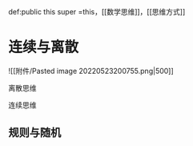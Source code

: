 def:public this  super =this，[[数学思维]]，[[思维方式]]


# 连续与离散


![[附件/Pasted image 20220523200755.png|500]] 

离散思维

连续思维


## 规则与随机

